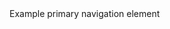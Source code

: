 <div id="overview-image-description" class="visually-hidden">
  Example primary navigation element
</div>

